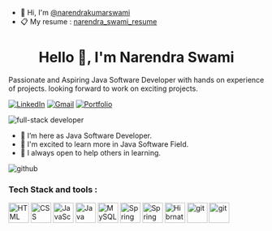 
  <ul>
    <li>👋 Hi, I'm <a href="https://github.com/NarendraKumarSwami">@narendrakumarswami</a></li>
     <li>📋 My resume : <a href="https://drive.google.com/file/d/1TKKcT7HTRgZYAiBGq-1GhbsUx8eV3oSH/view?usp=share_link">narendra_swami_resume</a></li>
  </ul>


<h1  align="center">Hello 👋, I'm Narendra Swami</h1>
Passionate and Aspiring Java Software Developer with hands on experience of projects. looking forward to work on exciting projects.  


 [![LinkedIn](https://img.shields.io/badge/linkedin-%230077B5.svg?style=for-the-badge&logo=linkedin&logoColor=white)](https://www.linkedin.com/in/narendra-swami-5958b6186/)
[![Gmail](https://img.shields.io/badge/Gmail-D14836?style=for-the-badge&logo=gmail&logoColor=white)](https://narendrakumarswami786@gmail.com)
[![Portfolio](https://img.shields.io/badge/Portfolio-%23000000.svg?style=for-the-badge&logo=firefox&logoColor=#FF7139)](https://narendrakumarswami.github.io/)


<div>
<img style="margin: 0 auto;" src="https://user-images.githubusercontent.com/35601179/208376229-8415d6eb-4ef4-4b61-bfc7-61893250a5f4.gif" alt="full-stack developer" />
</div>

<!--
**NarendraKumarSwami/NarendraKumarSwami** is a ✨ _special_ ✨ repository because its `README.md` (this file) appears on your GitHub profile.

Here are some ideas to get you started:
-->

- 🔭 I’m here as Java Software Developer.
- 🌱 I'm excited to learn more in Java Software Field.
- 🤔 I always open to help others in learning.





<div>
<img style="margin:auto" alt="github" src="https://github-readme-stats.vercel.app/api?username=NarendraKumarSwami">
</div>

### Tech Stack and tools :
<div>
<img style="width:40px" alt="HTML"  src="https://user-images.githubusercontent.com/35601179/208384726-ce5e7938-a2ca-4b0b-8daa-0fc0af390aa2.png">
<img style="width:40px" alt="CSS"  src="https://user-images.githubusercontent.com/35601179/208384671-adf25e0f-9808-449c-a96a-553f1b5a3cef.png">
<img style="width:40px" alt="JavaScript"  src="https://user-images.githubusercontent.com/35601179/208384623-81eb84bc-9d17-4379-b8d4-af68ffc6f351.png">
  
<img style="width:40px" alt="Java"  src="https://user-images.githubusercontent.com/35601179/208384781-69dfb9e1-a551-4f92-b3b8-b0ebd65d78a7.png"> 
<img style="width:40px" alt="MySQL"  src="https://user-images.githubusercontent.com/35601179/208384590-ea562ba1-f21c-4915-898b-fc94515a4fee.png">
<img style="width:40px" alt="Spring"  src="https://user-images.githubusercontent.com/35601179/208384478-eb9fdafb-beda-49f7-b7e1-d1899d22a013.svg">
<img style="width:40px" alt="Spring boot"  src="https://user-images.githubusercontent.com/35601179/208384520-042dbbea-2dbe-4c52-a113-8d3363056204.png">
<img style="width:40px" alt="Hibrnate"  src="https://user-images.githubusercontent.com/35601179/208384571-9305ff79-313f-41fd-8a00-8a2086e02ec4.svg">
  
<img style="width:40px" alt="git"  src="https://user-images.githubusercontent.com/35601179/208384540-7c357866-1b0f-4976-b71f-d9174c146e54.png">
<img style="width:40px" alt="git"  src="https://user-images.githubusercontent.com/35601179/208384550-299874fb-6e74-4c5a-8f11-ed52807f5d9b.png">
  
</div>







